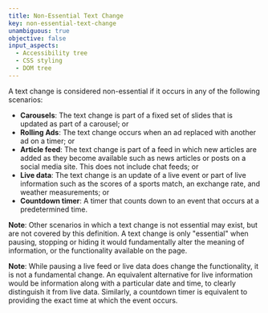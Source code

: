 ```yaml
---
title: Non-Essential Text Change
key: non-essential-text-change
unambiguous: true
objective: false
input_aspects:
  - Accessibility tree
  - CSS styling
  - DOM tree
---
```


A text change is considered non-essential if it occurs in any of the following scenarios:

- **Carousels**: The text change is part of a fixed set of slides that is updated as part of a carousel; or
- **Rolling Ads**: The text change occurs when an ad replaced with another ad on a timer; or
- **Article feed**: The text change is part of a feed in which new articles are added as they become available such as news articles or posts on a social media site. This does not include chat feeds; or
- **Live data**: The text change is an update of a live event or part of live information such as the scores of a sports match, an exchange rate, and weather measurements; or
- **Countdown timer**: A timer that counts down to an event that occurs at a predetermined time.

**Note**: Other scenarios in which a text change is not essential may exist, but are not covered by this definition. A text change is only "essential" when pausing, stopping or hiding it would fundamentally alter the meaning of information, or the functionality available on the page.

**Note**: While pausing a live feed or live data does change the functionality, it is not a fundamental change. An equivalent alternative for live information would be information along with a particular date and time, to clearly distinguish it from live data. Similarly, a countdown timer is equivalent to providing the exact time at which the event occurs.
